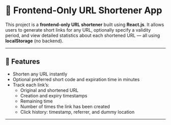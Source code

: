 # 🔗 Frontend-Only URL Shortener App

This project is a **frontend-only URL shortener** built using **React.js**. It allows users to generate short links for any URL, optionally specify a validity period, and view detailed statistics about each shortened URL — all using **localStorage** (no backend).

---

## 📝 Features

- Shorten any URL instantly
- Optional preferred short code and expiration time in minutes
- Track each link’s:
  - Original and shortened URL
  - Creation and expiry timestamps
  - Remaining time
  - Number of times the link has been created
  - Click history: timestamp, referrer, and dummy location

---

